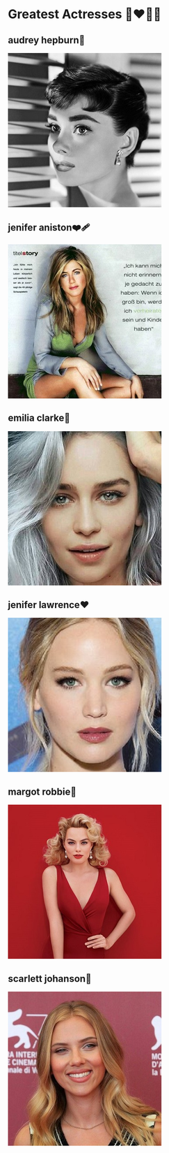 # Greatest Actresses 💓❤️‍🔥💓

## audrey hepburn💙
 <img src="asset/image/audrey.jpg" alt="">

## jenifer aniston❤️‍🩹
 <img src="asset/image/aniston.jpg" alt="">   
 
 ## emilia clarke💚
  <img src="asset/image/clarke.jpg" alt="">

## jenifer lawrence❤️
  <img src="asset/image/lawrence.jpg" alt="">

## margot robbie💜
  <img src="asset/image/robbie.jpg" alt="">

## scarlett johanson💛
   <img src="asset/image/sacarlett.jpg" alt="">
        